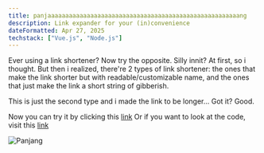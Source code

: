 ```yaml
---
title: panjaaaaaaaaaaaaaaaaaaaaaaaaaaaaaaaaaaaaaaaaaaaaaaaaaaaaaang
description: Link expander for your (in)convenience
dateFormatted: Apr 27, 2025
techstack: ["Vue.js", "Node.js"]
---
```


Ever using a link shortener? Now try the opposite. Silly innit? At first, so i thought. But then i realized, there're 2 types of link shortener: the ones that make the link shorter but with readable/customizable name, and the ones that just make the link a short string of gibberish.

This is just the second type and i made the link to be longer... Got it? Good.

Now you can try it by clicking this [link](https://panjaaaaaaaaaaaaaaaaaaaaaaaaaaaaaaaaaaaaaaaaaaaaaaaaaaaaaang.rakaiseto.com/)
Or if you want to look at the code, visit this [link](https://github.com/RakaiSeto/panjaaaaaaaaaaaaaaaaaaaaaaaaaaaaaaaaaaaaaaaaaaaaaaaaaaaaaang)

![Panjang](/assets/images/projects/panjang/panjang.png)